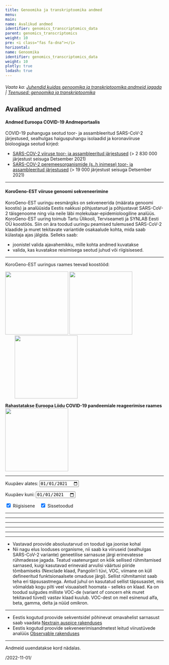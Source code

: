 ```yaml
---
title: Genoomika ja transkriptoomika andmed
menu:
main:
name: Avalikud andmed
identifier: genomics_transcriptomics_data
parent: genomics_transcriptomics
weight: 10
pre: <i class="fas fa-dna"></i>
horizontal:
name: Genoomika
identifier: genomics_transcriptomics_data
weight: 10
plotly: true
lodash: true
---
```


###### Vaata ka: [Juhendid kuidas genoomika ja transkriptoomika andmeid jagada](../guidelines) | [Teenused: genoomika ja transkriptoomika](../services)

## Avalikud andmed

#### Andmed Euroopa COVID-19 Andmeportaalis

COVID-19 puhanguga seotud toor- ja assambleeritud SARS-CoV-2 järjestused, sealhulgas haiguspuhangu isolaadid ja koronaviiruse bioloogiaga seotud kirjed:

* [SARS-COV-2 viiruse toor- ja assambleeritud järjestused](https://www.covid19dataportal.org/sequences?db=embl-covid19) (> 2 830 000 järjestust seisuga Detsember 2021)
* [SARS-COV-2 peremeesorganismide (s..h inimese) toor- ja assambleeritud järjestused](https://www.covid19dataportal.org/host-sequences?db=hostSequences) (> 19 000 järjestust seisuga Detsember 2021)

---

#### KoroGeno-EST viiruse genoomi sekveneerimine

KoroGeno-EST uuringu eesmärgiks on sekveneerida (määrata genoomi koostis) ja analüüsida Eestis nakkusi põhjustanud ja põhjustavat SARS-CoV-2 täisgenoome ning viia neile läbi molekulaar-epidemioloogiline analüüs. KoroGeno-EST uuring toimub Tartu Ülikooli, Terviseameti ja SYNLAB Eesti OÜ koostöös.
Siin on ära toodud uuringu peamised tulemused SARS-CoV-2 klaadide ja muret tekitavate variantide osakaalude kohta, mida saab külastaja ajas jälgida.
Selleks saab:
* joonistel valida ajavahemikku, mille kohta andmed kuvatakse
* valida, kas kuvatakse reisimisega seotud juhud või riigisisesed.

---
KoroGeno-EST uuringus raames teevad koostööd:

<img width="200" src="/img/logos/ut_logo.png">
<img width="200" style="margin-top: -20px;" src="/img/logos/synlab_logo.png">
<img width="200" style="margin-left: 30px;" src="/img/logos/terviseamet_logo.png">

<strong>Rahastatakse Euroopa Liidu COVID-19 pandeemiale reageerimise raames</strong>
<img width="200" src="/img/logos/eu-ee_logo.jpg">

---


<label for="date-from">Kuupäev alates:</label>
<input type="date" id="date-from" name="date-from"
value="2021-01-01">

<label for="date-to">Kuupäev kuni:</label>
<input type="date" id="date-to" name="date-to"
value="2021-01-01">

<input type="checkbox" id="domestic" name="source" value="domestic" checked>
  <label for="domestic"> Riigisisene</label>&nbsp;&nbsp;&nbsp;
<input type="checkbox" id="imported" name="source" value="imported" checked>
  <label for="imported"> Sissetoodud</label><br>

<div id="plotly-plot-experimental"></div>
<hr>
<div id="plotly-plot-clade"></div>
<hr>
<div id="plotly-plot-pos"></div>
<hr>
<div id="plotly-plot-county"></div>
<hr>
<div id="plotly-plot-region"></div>
<hr>
<div id="plotly-plot-age"></div>
<hr>
<div id="plotly-plot-gender"></div>

<script src="/plotly-plot.js?updated=2022-11-01"></script>

* Vastavad proovide absoluutarvud on toodud iga joonise kohal
* Nii nagu elus looduses organisme, nii saab ka viiruseid (sealhulgas SARS-CoV-2 variante) geneetilise sarnasuse järgi erinevatesse rühmadesse jagada. Teatud vaatenurgast on kõik sellised rühmitamised sarnased, kuigi kasutavad erinevaid arvulisi väärtusi piiride tõmbamiseks (Nexclade klaad, Pangolin’i tüvi, VOC, viimane on küll defineeritud funktsionaalsete omaduse järgi). Sellist rühmitamist saab teha eri täpsusastmega. Antud juhul on kasutatud sellist täpsusastet, mis võimaldab kogu pilti veel visuaalselt hoomata – selleks on klaad. Ka on toodud sulgudes milliste VOC-de (variant of concern ehk muret tekitavad tüved) vastav klaad kuulub. VOC-dest on meil esinenud alfa, beta, gamma, delta ja nüüd omikron.

---

* Eestis kogutud proovide sekventsidel põhinevat omavahelist sarnasust saab vaadata [Nextrain auspice rakenduses](https://auspice.biit.cs.ut.ee/ncov/est)
* Eestis kogutud proovide sekveneerimisandmetest leitud viirustüvede analüüs [Observable rakenduses](https://covid19dataportal.ee/observable)

---

Andmeid uuendatakse kord nädalas.

/2022-11-01/
